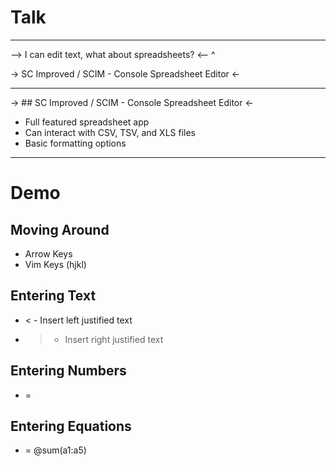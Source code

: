 # Talk

---

--> I can edit text, what about spreadsheets? <--
^

-> SC Improved / SCIM - Console Spreadsheet Editor <-

---

-> ## SC Improved / SCIM - Console Spreadsheet Editor <-

* Full featured spreadsheet app
* Can interact with CSV, TSV, and XLS files
* Basic formatting options

---

# Demo

## Moving Around

 * Arrow Keys
 * Vim Keys (hjkl)

## Entering Text

 * < - Insert left justified text
 * > - Insert right justified text

## Entering Numbers

 * =

## Entering Equations

 * = @sum(a1:a5)
